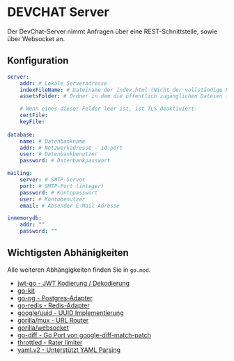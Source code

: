 # DEVCHAT Server

Der DevChat-Server nimmt Anfragen über eine REST-Schnittstelle, sowie über Websocket an.

## Konfiguration

```yaml
server:
    addr: # Lokale Serveradresse
    indexFileName: # Dateiname der index.html (Nicht der vollständige Pfad)
    assetsFolder: # Ordner in dem die öffentlich zugänglichen Dateien liegen.

    # Wenn eines dieser Felder leer ist, ist TLS deaktiviert.
    certFile:
    keyFile:
  
database:
    name: # Datenbankname
    addr: # Netzwerkadresse - id:port
    user: # Datenbankbenutzer
    password: # Datenbankpasswort

mailing:
    server: # SMTP-Server
    port: # SMTP-Port (integer)
    password: # Kontopasswort
    user: # Kontobenutzer
    email: # Absender E-Mail Adresse

inmemorydb:
    addr: ""
    password: ""
```

## Wichtigsten Abhänigkeiten

Alle weiteren Abhängigkeiten finden Sie in `go.mod`.

- [jwt-go - JWT Kodierung / Dekodierung](github.com/dgrijalva/jwt-go)
- [go-kit](github.com/go-kit/kit)
- [go-pg - Postgres-Adapter](github.com/go-pg/pg/v9)
- [go-redis - Redis-Adapter](github.com/go-redis/redis)
- [google/uuid - UUID Implementierung](github.com/google/uuid)
- [gorilla/mux - URL Router](github.com/gorilla/mux)
- [gorilla/websocket](github.com/gorilla/websocket)
- [go-diff - Go Port von google-diff-match-patch](github.com/sergi/go-diff)
- [throttled - Rater limiter](github.com/throttled/throttled)
- [yaml.v2 - Unterstützt YAML Parsing](gopkg.in/yaml.v2)
